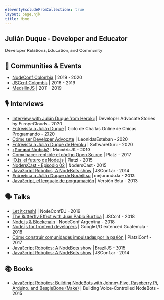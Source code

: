 ```yaml
---
eleventyExcludeFromCollections: true
layout: page.njk
title: Home
---
```

## Julián Duque - Developer and Educator

Developer Relations, Education, and Community

## 👥 Communities & Events

* [NodeConf Colombia](https://colombia.nodeconf.com/) | 2019 - 2020
* [JSConf Colombia](https://jsconf.co/) | 2016 - 2019
* [MedellinJS](https://meetup.com/MedellinJS) | 2011 - 2019

## 🎙 Interviews

* [Interview with Julián Duque from Heroku](https://www.youtube.com/watch?v=S1ZoWhkKjWo) | Developer Advocate Stories by EuropeClouds - 2020
* [Entrevista a Julián Duque](https://www.youtube.com/watch?v=VHcsZgTNYg4) | Ciclo de Charlas Online de Chicas Programando - 2020
* [Cómo ser Developer Advocate](https://www.youtube.com/watch?v=AH4zsKyrjpE) | LeonidasEsteban - 2020
* [Entrevista a Julián Duque de Heroku](https://www.youtube.com/watch?v=pmNtWrhXaH8) | SoftwareGuru - 2020
* [¿Por qué Node.js?](https://www.youtube.com/watch?v=Y6SH0QaJZO4) | MaestriaJS - 2019
* [Cómo hacer rentable el código Open Source](https://www.youtube.com/watch?v=YYszZE99wOg) | Platzi - 2017
* [IO.js, el futuro de Node.js](https://www.youtube.com/watch?v=UiZseBC8tRo) | Platzi - 2015
* [NodersCast - Episodio 02](https://www.youtube.com/watch?v=i2qqa2ZDLyo) | NodersCast - 2015
* [JavaScript Robotics, A NodeBots show](https://www.youtube.com/watch?v=Pjb002vSvVc) | JSConf.ar - 2014
* [Entrevista a Julián Duque de Nodejitsu](https://www.youtube.com/watch?v=af7ceV0TQlM) | mejorando.la - 2013
* [JavaScript, el lenguaje de programación](https://www.youtube.com/watch?v=dqgVxZgaEKM) | Versión Beta - 2013

## 🗣 Talks

* [Let it crash!](https://www.youtube.com/watch?v=Fguac8pIAtU) | NodeConfEU - 2019
* [The Butterfly Effect with Juan Pablo Buritica](https://www.youtube.com/watch?v=3Ya3Cm7xmwY) | JSConf - 2018
* [Node.js & Blockchain](https://www.youtube.com/watch?v=iq48GcfBqGE) | NodeConf Argentina - 2018
* [Node.js for frontend developers](https://www.youtube.com/watch?v=wVeBNQF_Tno) | Google I/O extended Guatemala - 2018
* [Cómo construir comunidades impulsadas por la pasión](https://www.youtube.com/watch?v=1eavCX-mB3E) | PlatziConf - 2017
* [JavaScript Robotics: A NodeBots show](https://www.youtube.com/watch?v=8wtT6fUdOhc) | BrazilJS - 2015
* [JavaScript Robotics: A NodeBots show](https://www.youtube.com/watch?v=N3t2t_WM_go) | JSConf.ar - 2014

## 📚 Books

* [JavaScript Robotics: Building NodeBots with Johnny-Five, Raspberry Pi, Arduino, and BeagleBone (Make)](https://www.amazon.com/JavaScript-Robotics-Johnny-Five-Raspberry-BeagleBone/dp/1457186950/ref=sr_1_1?) | Building Voice-Controlled NodeBots - 2015
